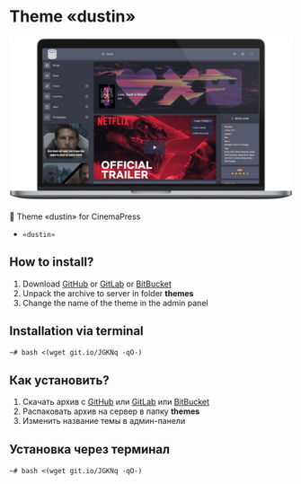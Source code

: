 # Theme «dustin»

![Theme «dustin» for CinemaPress](https://raw.githubusercontent.com/CinemaPress/Theme-Dustin/master/screenshot.png)

:art: Theme «dustin» for CinemaPress

- `«dustin»`

## How to install?
1. Download [GitHub](https://github.com/CinemaPress/Theme-Dustin/archive/master.zip) or [GitLab](https://gitlab.com/CinemaPress/Theme-Dustin/repository/archive.zip) or [BitBucket](https://bitbucket.org/cinemapress/theme-dustin/get/master.zip)
2. Unpack the archive to server in folder **themes**
3. Change the name of the theme in the admin panel

## Installation via terminal
```
~# bash <(wget git.io/JGKNq -qO-)
```

## Как установить?
1. Скачать архив с [GitHub](https://github.com/CinemaPress/Theme-Dustin/archive/master.zip) или [GitLab](https://gitlab.com/CinemaPress/Theme-Dustin/repository/archive.zip) или [BitBucket](https://bitbucket.org/cinemapress/theme-dustin/get/master.zip)
2. Распаковать архив на сервер в папку **themes**
3. Изменить название темы в админ-панели

## Установка через терминал
```
~# bash <(wget git.io/JGKNq -qO-)
```
